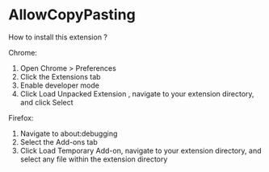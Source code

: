 # AllowCopyPasting
How to install this extension ?

Chrome:
1) Open Chrome > Preferences
2) Click the Extensions tab
3) Enable developer mode
4) Click Load Unpacked Extension , navigate to your extension directory, and click Select

Firefox:
1) Navigate to about:debugging
2) Select the Add-ons tab
3) Click Load Temporary Add-on, navigate to your extension directory, and select any file within the extension directory
